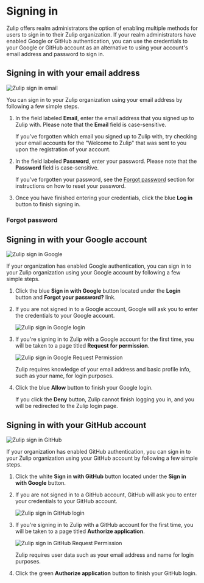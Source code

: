 # Signing in

Zulip offers realm administrators the option of enabling multiple methods for users to sign in to their Zulip organization. If your realm administrators have enabled Google or GitHub authentication, you can use the credentials to your Google or GitHub account as an alternative to using your account's email address and password to sign in.

## Signing in with your email address
![Zulip sign in email](/static/images/help/signin-email.png)

You can sign in to your Zulip organization using your email address by following a few simple steps.

1. In the field labeled **Email**, enter the email address that you signed up to Zulip with. Please note that the **Email** field is case-sensitive.

    If you've forgotten which email you signed up to Zulip with, try checking your email accounts for the "Welcome to Zulip" that was sent to you upon the registration of your account.

2. In the field labeled **Password**, enter your password. Please note that the **Password** field is case-sensitive.

    If you've forgotten your password, see the [Forgot password](/help/change-your-password#forgot-password) section for instructions on how to reset your password.

3. Once you have finished entering your credentials, click the blue **Log in** button to finish signing in.

### Forgot password


## Signing in with your Google account

![Zulip sign in Google](/static/images/help/signin-google.png)

If your organization has enabled Google authentication, you can sign in to your Zulip organization using your Google account by following a few simple steps.

1. Click the blue **Sign in with Google** button located under the **Login** button and **Forgot your password?** link.

2. If you are not signed in to a Google account, Google will ask you to enter the credentials to your Google account.

    ![Zulip sign in Google login](/static/images/help/google-login.png)

3. If you're signing in to Zulip with a Google account for the first time, you will be taken to a page titled **Request for permission**.

    ![Zulip sign in Google Request Permission](/static/images/help/google-request.png)

    Zulip requires knowledge of your email address and basic profile info, such as your name, for login purposes.

4. Click the blue **Allow** button to finish your Google login.

    If you click the **Deny** button, Zulip cannot finish logging you in, and you will be redirected to the Zulip login page.

## Signing in with your GitHub account

![Zulip sign in GitHub](/static/images/help/signin-github.png)

If your organization has enabled GitHub authentication, you can sign in to your Zulip organization using your GitHub account by following a few simple steps.

1. Click the white **Sign in with GitHub** button located under the **Sign in with Google** button.

2. If you are not signed in to a GitHub account, GitHub will ask you to enter your credentials to your GitHub account.

    ![Zulip sign in GitHub login](/static/images/help/github-login.png)

3. If you're signing in to Zulip with a GitHub account for the first time, you will be taken to a page titled **Authorize application**.

    ![Zulip sign in GitHub Request Permission](/static/images/help/github-request.png)

    Zulip requires user data such as your email address and name for login purposes.

4. Click the green **Authorize application** button to finish your GitHub login.
